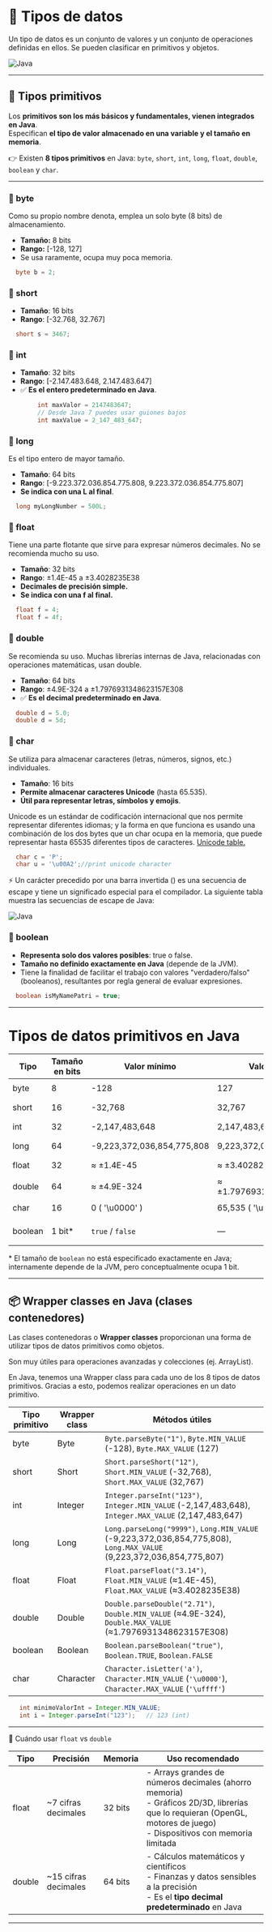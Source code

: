 # 💾 Tipos de datos

Un tipo de datos es un conjunto de valores y un conjunto de operaciones definidas en ellos.
Se pueden clasificar en primitivos y objetos.

![Java](../img/primitives.png)

---

## 🧩 Tipos primitivos

Los **primitivos son los más básicos y fundamentales, vienen integrados en Java**.  
Especifican **el tipo de valor almacenado en una variable y el tamaño en memoria**.  

👉 Existen **8 tipos primitivos** en Java: `byte`, `short`, `int`, `long`, `float`, `double`, `boolean` y `char`.

---

### 🔸 byte

Como su propio nombre denota, emplea un solo byte (8 bits) de almacenamiento.

- **Tamaño:** 8 bits  
- **Rango:** [-128, 127]  
- Se usa raramente, ocupa muy poca memoria.

```java
  byte b = 2;
```

### 🔸 short

- **Tamaño**: 16 bits
- **Rango**: [-32.768, 32.767]

```java
  short s = 3467;
```

### 🔸 int

- **Tamaño**: 32 bits
- **Rango**: [-2.147.483.648, 2.147.483.647]
- ✅ **Es el entero predeterminado en Java**.

```java
        int maxValor = 2147483647;
        // Desde Java 7 puedes usar guiones bajos
        int maxValue = 2_147_483_647;
```

### 🔸 long

Es el tipo entero de mayor tamaño.

- **Tamaño**: 64 bits
- **Rango**: [-9.223.372.036.854.775.808, 9.223.372.036.854.775.807]
- **Se indica con una L al final**.

```java
  long myLongNumber = 500L;
```

### 🔸 float

Tiene una parte flotante que sirve para expresar números decimales. No se recomienda mucho su uso.

- **Tamaño**: 32 bits
- **Rango**: ±1.4E-45 a ±3.4028235E38
- **Decimales de precisión simple.**
- **Se indica con una f al final.**

```java
  float f = 4;
  float f = 4f;
```

### 🔸 double

Se recomienda su uso. Muchas librerías internas de Java, relacionadas con operaciones matemáticas, usan double.

- **Tamaño**: 64 bits
- **Rango**: ±4.9E-324 a ±1.7976931348623157E308
- ✅ **Es el decimal predeterminado en Java**.

```java
  double d = 5.0;
  double d = 5d;
```

### 🔸 char

Se utiliza para almacenar caracteres (letras, números, signos, etc.) individuales.

- **Tamaño**: 16 bits
- **Permite almacenar caracteres Unicode** (hasta 65.535).
- **Útil para representar letras, símbolos y emojis**.

Unicode es un estándar de codificación internacional que nos permite representar diferentes idiomas; y la forma en que funciona es usando una combinación de los dos bytes que un char ocupa en la memoria, que puede representar hasta 65535 diferentes tipos de caracteres. [Unicode table.](https://elcodigoascii.com.ar/)

```java
  char c = 'P';
  char u = '\u00A2';//print unicode character
```

⚡ Un carácter precedido por una barra invertida (\) es una secuencia de escape y tiene un significado especial para el compilador. La siguiente tabla muestra las secuencias de escape de Java:

![Java](../img/scapedsequences.png)

### 🔸 boolean

- **Representa solo dos valores posibles**: true o false.
- **Tamaño no definido exactamente en Java** (depende de la JVM).
- Tiene la finalidad de facilitar el trabajo con valores "verdadero/falso" (booleanos), resultantes por regla general de evaluar expresiones.

```java
  boolean isMyNamePatri = true;
```

---

# Tipos de datos primitivos en Java

| Tipo   | Tamaño en bits | Valor mínimo                      | Valor máximo                       | Ejemplo            |
|--------|----------------|-----------------------------------|------------------------------------|--------------------|
| byte   | 8              | -128                              | 127                                | `byte b = 100;`    |
| short  | 16             | -32,768                           | 32,767                             | `short s = 1000;`  |
| int    | 32             | -2,147,483,648                    | 2,147,483,647                      | `int i = 100000;`  |
| long   | 64             | -9,223,372,036,854,775,808        | 9,223,372,036,854,775,807          | `long l = 100000L;`|
| float  | 32             | ≈ ±1.4E-45                        | ≈ ±3.4028235E38                     | `float f = 3.14f;` |
| double | 64             | ≈ ±4.9E-324                       | ≈ ±1.7976931348623157E308           | `double d = 3.14;` |
| char   | 16             | 0 ( '\u0000' )                    | 65,535 ( '\uffff' )                 | `char c = 'A';`    |
| boolean| 1 bit*         | `true` / `false`                  | —                                  | `boolean b = true;`|

\* El tamaño de `boolean` no está especificado exactamente en Java; internamente depende de la JVM, pero conceptualmente ocupa 1 bit.

---

## 📦 Wrapper classes en Java (clases contenedores)

Las clases contenedoras o **Wrapper classes** proporcionan una forma de utilizar tipos de datos primitivos como objetos. 

Son muy útiles para operaciones avanzadas y colecciones (ej. ArrayList).

En Java, tenemos una Wrapper class para cada uno de los 8 tipos de datos primitivos. Gracias a esto, podemos realizar operaciones en un dato primitivo.

| Tipo primitivo | Wrapper class | Métodos útiles |
|----------------|---------------|----------------|
| byte           | Byte          | `Byte.parseByte("1")`, `Byte.MIN_VALUE` (-128), `Byte.MAX_VALUE` (127) |
| short          | Short         | `Short.parseShort("12")`, `Short.MIN_VALUE` (-32,768), `Short.MAX_VALUE` (32,767) |
| int            | Integer       | `Integer.parseInt("123")`, `Integer.MIN_VALUE` (-2,147,483,648), `Integer.MAX_VALUE` (2,147,483,647) |
| long           | Long          | `Long.parseLong("9999")`, `Long.MIN_VALUE` (-9,223,372,036,854,775,808), `Long.MAX_VALUE` (9,223,372,036,854,775,807) |
| float          | Float         | `Float.parseFloat("3.14")`, `Float.MIN_VALUE` (≈1.4E-45), `Float.MAX_VALUE` (≈3.4028235E38) |
| double         | Double        | `Double.parseDouble("2.71")`, `Double.MIN_VALUE` (≈4.9E-324), `Double.MAX_VALUE` (≈1.7976931348623157E308) |
| boolean        | Boolean       | `Boolean.parseBoolean("true")`, `Boolean.TRUE`, `Boolean.FALSE` |
| char           | Character     | `Character.isLetter('a')`, `Character.MIN_VALUE` (`'\u0000'`), `Character.MAX_VALUE` (`'\uffff'`) |

```java
   int minimoValorInt = Integer.MIN_VALUE;
   int i = Integer.parseInt("123");   // 123 (int)
```

---

📐 Cuándo usar `float` vs `double`

| Tipo   | Precisión | Memoria | Uso recomendado |
|--------|-----------|---------|-----------------|
| float  | ~7 cifras decimales | 32 bits | - Arrays grandes de números decimales (ahorro memoria) <br> - Gráficos 2D/3D, librerías que lo requieran (OpenGL, motores de juego) <br> - Dispositivos con memoria limitada |
| double | ~15 cifras decimales | 64 bits | - Cálculos matemáticos y científicos <br> - Finanzas y datos sensibles a la precisión <br> - Es el **tipo decimal predeterminado** en Java |

---
